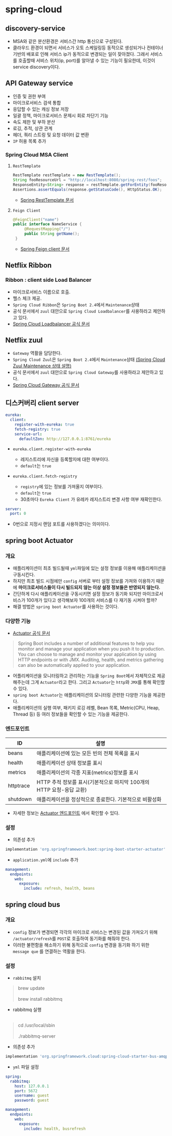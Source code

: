 # spring-cloud

## discovery-service

* MSA와 같은 분산환경은 서비스간 http 통신으로 구성된다.
* 클라우드 환경이 되면서 서비스가 오토 스케일링등 동적으로 생성되거나 컨테이너 기반의 배포로 인해 서비스 ip가 동적으로 변경되는 일이 잦아졌다.
  그래서 서비스를 호출할때 서비스 위치(ip, port)를 알아낼 수 있는 기능이 필요한데, 이것이 service discovery이다.

## API Gateway service

* 인증 및 권한 부여
* 마이크로서비스 검색 통합
* 응답할 수 있는 캐싱 정보 저장
* 일괄 정책, 마이크로서비스 문제시 회로 차단기 기능
* 속도 제한 및 부하 분산
* 로깅, 추적, 상관 관계
* 헤더, 쿼리 스트링 및 요청 데이터 값 변환
* `IP` 허용 목록 추가

### Spring Cloud MSA Client

1. `RestTemplate`
    ```java
    RestTemplate restTemplate = new RestTemplate();
    String fooResourceUrl = "http://localhost:8080/spring-rest/foos";
    ResponseEntity<String> response = restTemplate.getForEntity(fooResourceUrl + "/1", String.class);
    Assertions.assertEquals(response.getStatusCode(), HttpStatus.OK);
    ```
   * [Spring RestTemplate 문서](https://www.baeldung.com/rest-template)


2. `Feign Client`
   ```java
   @FeignClient("name")
   public interface NameService {
        @RequestMapping("/")
        public String getName();
    }   
   ```
   * [Spring Feign client 문서](https://spring.io/projects/spring-cloud-openfeign)
   
## Netflix Ribbon

### Ribbon :  client side Load Balancer

* 마이크로서비스 이름으로 호출.
* 헬스 체크 제공.
* `Spring Cloud Ribbon`은 `Spring Boot 2.4`에서 `Maintenance`상태
* 공식 문서에서 `zuul` 대안으로 `Spring Cloud Loadbalancer`를 사용하라고 제안하고 있다.
* [Spring Cloud Loadbalancer 공식 문서](https://spring.io/guides/gs/spring-cloud-loadbalancer/)   

## Netflix zuul

* `Gateway` 역활을 담당한다.
* `Spring Cloud Zuul`은 `Spring Boot 2.4`에서 `Maintenance`상태
  [(Spring Cloud Zuul Maintenance 상태 설명)](https://spring.io/blog/2018/12/12/spring-cloud-greenwich-rc1-available-now#spring-cloud-netflix-projects-entering-maintenance-mode)
* 공식 문서에서 `zuul` 대안으로 `Spring Cloud Gateway`를 사용하라고 제안하고 있다.
* [Spring Cloud Gateway 공식 문서](https://spring.io/projects/spring-cloud-gateway)

## 디스커버리 client server


```yaml
eureka:
  client:
    register-with-eureka: true
    fetch-registry: true
    service-url:
      defaultZon: http://127.0.0.1:8761/eureka
```

* `eureka.client.register-with-eureka`
  * 레지스트리에 자신을 등록할지에 대한 여부이다.
  * `default`는 `true`


* `eureka.client.fetch-registry`
  * `registry`에 있는 정보를 가져올지 여부이다. 
  * `default`는 `true`
  * 30초마다 `Eureka Client` 가 유레카 레지스트리 변경 사항 여부 재확인한다.

```yaml
server:
  port: 0
```

* 0번으로 지정시 랜덤 포트를 사용하겠다는 의미이다.

## spring boot Actuator

### 개요

* 애플리케이션이 최초 빌드될때 `yml`파일에 있는 설정 정보를 이용해 애플리케이션을 구동시킨다.
* 하지만 최초 빌드 시점에만 `config` 서버로 부터 설정 정보를 가져와 이용하기 때문에 **마이크로서비스들이 다시 빌드되지 않는 이상 설정 정보들은 반영되지 않는다.**
* 간단하게 다시 애플리케이션을 구동시키면 설정 정보가 동기화 되지만 마이크로서비스가 100개가 있다고 생각해보자 100개의 서비스를 다 재기동 시켜야 할까?
* 해결 방법은 `spring boot Actuator`를 사용하는 것이다.

### 다양한 기능

* [Actuator 공식 문서](https://docs.spring.io/spring-boot/docs/current/reference/html/actuator.html)
>Spring Boot includes a number of additional features to help you monitor and manage your application when you push it to production. You can choose to manage and monitor your application by using HTTP endpoints or with JMX. Auditing, health, and metrics gathering can also be automatically applied to your application.

* 어플리케이션을 모니터링하고 관리하는 기능을 `Spring Boot`에서 자체적으로 제공해주는데 그게 `Actuator`라고 한다. 
 그리고 `Actuator`는 `http`와 `JMX`를 통해 확인할 수 있다.
* `spring boot Actuator`는 애플리케이션의 모니터링 관련한 다양한 기능을 제공한다.
* 애플리케이션의 실행 여부, 패키지 로깅 레벨, Bean 목록, Metric(CPU, Heap, Thread 등) 등 여러 정보들을 확인할 수 있는 기능을 제공한다.

### 엔드포인트

ID|설명
---|---|
beans| 애플리케이션에 있는 모든 빈의 전체 목록을 표시
health|애플리케이션 상태 정보를 표시
metrics|애플리케이션의 각종 지표(metrics)정보를 표시
httptrace|HTTP 추적 정보를 표시(기본적으로 마지막 100개의 HTTP 요청-응답 교환)
shutdown|애플리케이션을 정상적으로 종료한다. 기본적으로 비활성화

* 자세한 정보는 [Actuator 엔드포인트](https://docs.spring.io/spring-boot/docs/current/reference/html/actuator.html#actuator.endpoints) 에서 확인할 수 있다.

### 설정

* 의존성 추가

```gradle
implementation 'org.springframework.boot:spring-boot-starter-actuator'
```

* `application.yml`에 `include` 추가

```yml
management:
  endpoints:
    web:
      exposure:
        include: refresh, health, beans
```


## spring cloud bus

### 개요

* `config` 정보가 변경되면 각각의 마이크로 서비스는 변경된 값을 가져오기 위해 `/actuator/refresh`를 `POST`로 호출하여 동기화를 해줘야 한다.
* 이러한 불편함을 해소하기 위해 동적으로 `config` 변경을 동기화 하기 위한 ` message que` 를 연결하는 역활을 한다.

### 설정

* `rabbitmq` 설치
> brew update
<br></br>
> brew install rabbitmq
* rabbitmq 실행
<br></br>
> cd /usr/local/sbin
<br></br>
> ./rabbitmq-server   


* 의존성 추가

```gradle
implementation 'org.springframework.cloud:spring-cloud-starter-bus-amqp'
```

* `yml` 파일 설정

```yml
spring:
  rabbitmq:
    host: 127.0.0.1
    port: 5672
    username: guest
    password: guest

management:
  endpoints:
    web:
      exposure:
        include: health, busrefresh
```





